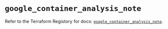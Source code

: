 # `google_container_analysis_note`

Refer to the Terraform Registory for docs: [`google_container_analysis_note`](https://www.terraform.io/docs/providers/google-beta/r/google_container_analysis_note).

